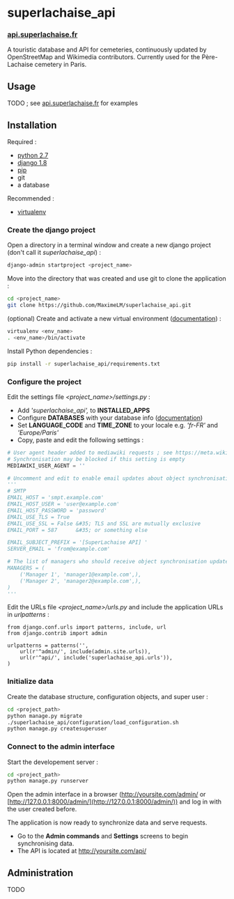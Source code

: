 # superlachaise_api

### [api.superlachaise.fr](https://api.superlachaise.fr)

A touristic database and API for cemeteries, continuously updated by OpenStreetMap and Wikimedia contributors. Currently used for the Père-Lachaise cemetery in Paris.

## Usage

TODO ; see [api.superlachaise.fr](https://api.superlachaise.fr) for examples

## Installation

Required :

 * [python 2.7](https://www.python.org)
 * [django 1.8](https://www.djangoproject.com)
 * [pip](https://pypi.python.org/pypi/pip)
 * git
 * a database
 
Recommended :

 * [virtualenv](https://pypi.python.org/pypi/virtualenv)

### Create the django project

Open a directory in a terminal window and create a new django project (don't call it *superlachaise_api*) :

```sh
django-admin startproject <project_name>
```

Move into the directory that was created and use git to clone the application :

```sh
cd <project_name>
git clone https://github.com/MaximeLM/superlachaise_api.git
```

(optional) Create and activate a new virtual environment ([documentation](https://virtualenv.pypa.io/en/latest/userguide.html)) :

```sh
virtualenv <env_name>
. <env_name>/bin/activate
```

Install Python dependencies :

```sh
pip install -r superlachaise_api/requirements.txt
```

### Configure the project

Edit the settings file *<project_name>/settings.py* :

 * Add *'superlachaise_api',* to **INSTALLED_APPS**
 * Configure **DATABASES** with your database info ([documentation](https://docs.djangoproject.com/en/1.8/ref/settings/#databases))
 * Set **LANGUAGE_CODE** and **TIME_ZONE** to your locale e.g. *'fr-FR'* and *'Europe/Paris'*
 * Copy, paste and edit the following settings :

```python
# User agent header added to mediawiki requests ; see https://meta.wikimedia.org/wiki/User-Agent_policy
# Synchronisation may be blocked if this setting is empty
MEDIAWIKI_USER_AGENT = ''

# Uncomment and edit to enable email updates about object synchronisation
'''
# SMTP
EMAIL_HOST = 'smpt.example.com'
EMAIL_HOST_USER = 'user@example.com'
EMAIL_HOST_PASSWORD = 'password'
EMAIL_USE_TLS = True
EMAIL_USE_SSL = False &#35; TLS and SSL are mutually exclusive
EMAIL_PORT = 587      &#35; or something else

EMAIL_SUBJECT_PREFIX = '[SuperLachaise API] '
SERVER_EMAIL = 'from@example.com'

# The list of managers who should receive object synchronisation updates
MANAGERS = (
    ('Manager 1', 'manager1@example.com',),
    ('Manager 2', 'manager2@example.com',),
)
'''
```

Edit the URLs file *<project_name>/urls.py* and include the application URLs in *urlpatterns* :

```
from django.conf.urls import patterns, include, url
from django.contrib import admin

urlpatterns = patterns('',
    url(r'^admin/', include(admin.site.urls)),
    url(r'^api/', include('superlachaise_api.urls')),
)
```

### Initialize data

Create the database structure, configuration objects, and super user :

```sh
cd <project_path>
python manage.py migrate
./superlachaise_api/configuration/load_configuration.sh
python manage.py createsuperuser
```

### Connect to the admin interface

Start the developement server :

```sh
cd <project_path>
python manage.py runserver
```

Open the admin interface in a browser (http://yoursite.com/admin/ or [http://127.0.0.1:8000/admin/](http://127.0.0.1:8000/admin/)) and log in with the user created before.

The application is now ready to synchronize data and serve requests.

 * Go to the **Admin commands** and **Settings** screens to begin synchronising data.
 * The API is located at http://yoursite.com/api/

## Administration

TODO
